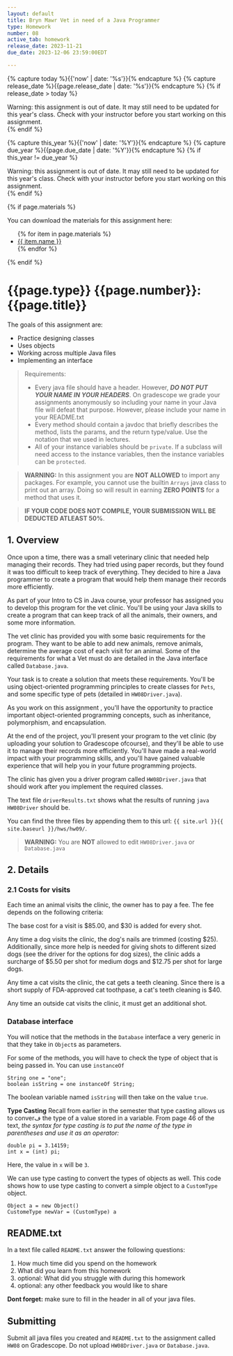 ```yaml
---
layout: default
title: Bryn Mawr Vet in need of a Java Programmer
type: Homework
number: 08
active_tab: homework
release_date: 2023-11-21
due_date: 2023-12-06 23:59:00EDT

---
```


<!-- Check whether the assignment is ready to release -->
{% capture today %}{{'now' | date: '%s'}}{% endcapture %}
{% capture release_date %}{{page.release_date | date: '%s'}}{% endcapture %}
{% if release_date > today %} 
<div class="alert alert-danger">
Warning: this assignment is out of date.  It may still need to be updated for this year's class.  Check with your instructor before you start working on this assignment.
</div>
{% endif %}
<!-- End of check whether the assignment is up to date -->


<!-- Check whether the assignment is up to date -->
{% capture this_year %}{{'now' | date: '%Y'}}{% endcapture %}
{% capture due_year %}{{page.due_date | date: '%Y'}}{% endcapture %}
{% if this_year != due_year %} 
<div class="alert alert-danger">
Warning: this assignment is out of date.  It may still need to be updated for this year's class.  Check with your instructor before you start working on this assignment.
</div>
{% endif %}
<!-- End of check whether the assignment is up to date -->



{% if page.materials %}
<div class="alert alert-info">
You can download the materials for this assignment here:
<ul>
{% for item in page.materials %}
<li><a href="{{item.url}}">{{ item.name }}</a></li>
{% endfor %}
</ul>


</div>
{% endif %}





{{page.type}} {{page.number}}: {{page.title}}
=============================================================

The goals of this assignment are:

- Practice designing classes
- Uses objects
- Working across multiple Java files
- Implementing an interface


> Requirements:
> 
> - Every java file should have a header. However, ***DO NOT PUT YOUR NAME IN YOUR HEADERS***. On gradescope we grade your assignments anonymously so including your name in your Java file will defeat that purpose. However, please include your name in your README.txt
> - Every method should contain a javdoc that briefly describes the method, lists the params, and the return type/value. Use the notation that we used in lectures.
> - All of your instance variables should be `private`. If a subclass will need access to the instance variables, then the instance variables can be `protected`.


> **WARNING:** In this assignment you are **NOT ALLOWED** to import any packages. For example, you cannot use the builtin `Arrays` java class to print out an array. Doing so will result in earning **ZERO POINTS** for a method that uses it.

> **IF YOUR CODE DOES NOT COMPILE, YOUR SUBMISSION WILL BE DEDUCTED ATLEAST 50%**. 

## 1. Overview

Once upon a time, there was a small veterinary clinic that needed help managing their records. They had tried using paper records, but they found it was too difficult to keep track of everything. They decided to hire a Java programmer to create a program that would help them manage their records more efficiently.

As part of your Intro to CS in Java course, your professor has assigned you to develop this program for the vet clinic. You'll be using your Java skills to create a program that can keep track of all the animals, their owners, and some more information.

The vet clinic has provided you with some basic requirements for the program. They want to be able to add new animals, remove animals, determine the average cost of each visit for an animal. Some of the requirements for what a Vet must do are detailed in the Java interface called `Database.java`.


Your task is to create a solution that meets these requirements. You'll be using object-oriented programming principles to create classes for `Pets`, and some specific type of pets (detailed in `HW08Driver.java`).

As you work on this assignment , you'll have the opportunity to practice important object-oriented programming concepts, such as inheritance, polymorphism, and encapsulation. 

At the end of the project, you'll present your program to the vet clinic (by uploading your solution to Gradescope ofcourse), and they'll be able to use it to manage their records more efficiently. You'll have made a real-world impact with your programming skills, and you'll have gained valuable experience that will help you in your future programming projects.

The clinic has given you a driver program called `HW08Driver.java` that should work after you implement the required classes.

The text file `driverResults.txt` shows what the results of running `java HW08Driver` should be.

You can find the three files by appending them to 
this url: `{{ site.url }}{{ site.baseurl }}/hws/hw09/`.

> **WARNING:** You are **NOT** allowed to edit `HW08Driver.java` or `Database.java` 

## 2. Details

### 2.1 Costs for visits

Each time an animal visits the clinic, the owner has to pay a fee. The fee depends on the following criteria:

The base cost for a visit is \$85.00, and \$30 is added for every shot.

Any time a dog visits the clinic, 
the dog's nails are trimmed (costing \$25). Additionally, since more help is needed for giving shots to different sized dogs (see the driver for the options for dog sizes), the clinic adds a surcharge of \$5.50 per shot for medium dogs and \$12.75 per shot for large dogs.

Any time a cat visits the clinic, the cat gets a teeth cleaning. Since there is a short supply of FDA-approved cat toothpase, a cat's teeth cleaning is \$40.

Any time an outside cat visits the clinic, it must get an additional shot.  

### Database interface

You will notice that the methods in the `Database` interface a very generic in that they take in `Object`s as parameters.

For some of the methods, you will have to check the type of object that is being passed in. You can use `instanceOf` 

```
String one = "one";
boolean isString = one instanceOf String;
```

The boolean variable named `isString` will then take on the value `true`.

**Type Casting**
Recall from earlier in the semester that type casting allows us to converف the type of a value stored in a variable.
From page 46 of the text, 
*the syntax for type casting is to put the name of the type in parentheses and
use it as an operator:*

```
double pi = 3.14159;
int x = (int) pi;
```
Here, the value in `x` will be `3`.

We can use type casting to convert the types of objects as well. This code shows how to use type casting to convert a simple object to a `CustomType` object.

```
Object a = new Object()
CustomeType newVar = (CustomType) a
```


## README.txt

In a text file called `README.txt` answer the following questions:

1. How much time did you spend on the homework
2. What did you learn from this homework
3. optional: What did you struggle with during this homework
4. optional: any other feedback you would like to share

**Dont forget:** make sure to fill in the header in all of your java files.

## Submitting

Submit all java files you created and `README.txt` to 
the assignment called `HW08` on Gradescope. Do not upload
`HW08Driver.java` or `Database.java`.
